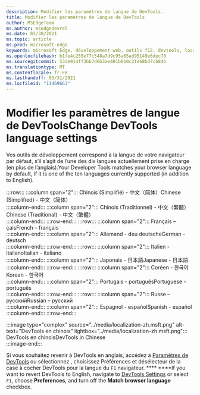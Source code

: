 ```yaml
---
description: Modifier les paramètres de langue de DevTools.
title: Modifier les paramètres de langue de DevTools
author: MSEdgeTeam
ms.author: msedgedevrel
ms.date: 03/30/2021
ms.topic: article
ms.prod: microsoft-edge
keywords: microsoft Edge, développement web, outils f12, devtools, localisation, loc, langue
ms.openlocfilehash: b1fe4c255e77c548a7d9c95a65ad95149e6dec70
ms.sourcegitcommit: 53de914ff3bb7d6b3ae401b0b0c21d68bd7cb84b
ms.translationtype: MT
ms.contentlocale: fr-FR
ms.lasthandoff: 03/31/2021
ms.locfileid: "11469663"
---
```

# <a name="change-devtools-language-settings"></a><span data-ttu-id="f1546-104">Modifier les paramètres de langue de DevTools</span><span class="sxs-lookup"><span data-stu-id="f1546-104">Change DevTools language settings</span></span>  

<span data-ttu-id="f1546-105">Vos outils de développement correspond à la langue de votre navigateur par défaut, s’il s’agit de l’une des dix langues actuellement prise en charge \(en plus de l’anglais\).</span><span class="sxs-lookup"><span data-stu-id="f1546-105">Your Developer Tools matches your browser language by default, if it is one of the ten languages currently supported \(in addition to English\).</span></span>  

:::row:::
   :::column span="2":::
      <span data-ttu-id="f1546-106">Chinois \(Simplifié\) - &#20013;&#25991;&#65288;&#31616;&#20307;&#65289;</span><span class="sxs-lookup"><span data-stu-id="f1546-106">Chinese \(Simplified\) - &#20013;&#25991;&#65288;&#31616;&#20307;&#65289;</span></span>  
   :::column-end:::
   :::column span="2":::
      <span data-ttu-id="f1546-107">Chinois \(Traditionnel\) - &#20013;&#25991;&#65288;&#32321;&#39636;&#65289;</span><span class="sxs-lookup"><span data-stu-id="f1546-107">Chinese \(Traditional\) - &#20013;&#25991;&#65288;&#32321;&#39636;&#65289;</span></span>  
   :::column-end:::
:::row-end:::
:::row:::
   :::column span="2":::
      <span data-ttu-id="f1546-108">Français –&#231;ais</span><span class="sxs-lookup"><span data-stu-id="f1546-108">French – fran&#231;ais</span></span>  
   :::column-end:::
   :::column span="2":::
      <span data-ttu-id="f1546-109">Allemand - deu deutsche</span><span class="sxs-lookup"><span data-stu-id="f1546-109">German - deutsch</span></span>  
   :::column-end:::
:::row-end:::
:::row:::
   :::column span="2":::
      <span data-ttu-id="f1546-110">Italien - italiano</span><span class="sxs-lookup"><span data-stu-id="f1546-110">Italian - italiano</span></span>  
   :::column-end:::
   :::column span="2":::
      <span data-ttu-id="f1546-111">Japonais - &#26085;&#26412;&#35486;</span><span class="sxs-lookup"><span data-stu-id="f1546-111">Japanese - &#26085;&#26412;&#35486;</span></span>  
   :::column-end:::
:::row-end:::
:::row:::
   :::column span="2":::
      <span data-ttu-id="f1546-112">Coréen - &#54620;&#44397;&#50612;</span><span class="sxs-lookup"><span data-stu-id="f1546-112">Korean - &#54620;&#44397;&#50612;</span></span>  
   :::column-end:::
   :::column span="2":::
      <span data-ttu-id="f1546-113">Portugais - portugu&#234;s</span><span class="sxs-lookup"><span data-stu-id="f1546-113">Portuguese - portugu&#234;s</span></span>  
   :::column-end:::
:::row-end:::
:::row:::
   :::column span="2":::
      <span data-ttu-id="f1546-114">Russe – &#1088;&#1091;&#1089;&#1089;&#1082;&#1080;&#1081;</span><span class="sxs-lookup"><span data-stu-id="f1546-114">Russian – &#1088;&#1091;&#1089;&#1089;&#1082;&#1080;&#1081;</span></span>  
   :::column-end:::
   :::column span="2":::
      <span data-ttu-id="f1546-115">Espagnol - espa&#241;ol</span><span class="sxs-lookup"><span data-stu-id="f1546-115">Spanish - espa&#241;ol</span></span>  
   :::column-end:::
:::row-end:::  

:::image type="complex" source="../media/localization-zh.msft.png" alt-text="DevTools en chinois" lightbox="../media/localization-zh.msft.png":::
   <span data-ttu-id="f1546-117">DevTools en chinois</span><span class="sxs-lookup"><span data-stu-id="f1546-117">DevTools in Chinese</span></span>  
:::image-end:::  

<span data-ttu-id="f1546-118">Si vous souhaitez revenir à DevTools en anglais, accédez à [Paramètres de DevTools][DevtoolsCustomizeIndexSettings] ou sélectionnez , choisissez Préférences et désélecteur de la case à cocher DevTools pour la langue du `F1` navigateur. \*\*\*\* \*\*\*\*</span><span class="sxs-lookup"><span data-stu-id="f1546-118">If you want to revert DevTools to English, navigate to [DevTools Settings][DevtoolsCustomizeIndexSettings] or select `F1`, choose **Preferences**, and turn off the **Match browser language** checkbox.</span></span>  

<!-- links -->  

[DevtoolsCustomizeIndexSettings]: ./index.md#settings "Paramètres – Personnalisation de Microsoft Edge DevTools | Microsoft Docs"  
